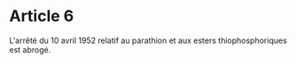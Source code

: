 # Article 6

L'arrêté du 10 avril 1952 relatif au parathion et aux esters thiophosphoriques est abrogé.
